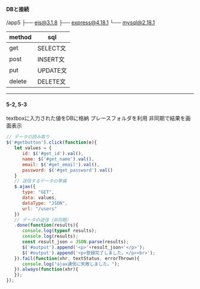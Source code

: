 
#### DBと接続

/app5
├── ejs@3.1.8
├── express@4.18.1
└── mysql@2.18.1

|method|sql|
|---|---|
|get|SELECT文|
|post|INSERT文|
|put|UPDATE文|
|delete|DELETE文|


***
#### **5-2, 5-3**

textboxに入力された値をDBに格納
プレースフォルダを利用
非同期で結果を画面表示

```js
// データの読み取り
$('#getbutton').click(function(e){
   let values = {
      id: $('#get_id').val(),
      name: $('#get_name').val(),
      email: $('#get_email').val(),
      password: $('#get_password').val()
   }
   // 送信するデータの準備
   $.ajax({
      type: "GET",
      data: values,
      dataType: "JSON",
      url: "/users"
   })
   // データの送信（非同期）
   .done(function(results){
      console.log(typeof results);
      console.log(results);
      const result_json = JSON.parse(results);
      $('#output').append('<p>'+result_json+'</p>');
      $('#output').append('<p>登録完了しました。</p><br>');
   }).fail(function(xhr, textStatus, errorThrown){
      console.log("ajax通信に失敗しました。");
   }).always(function(xhr){
   });
});
```
